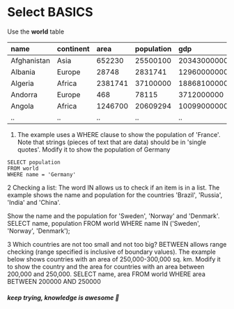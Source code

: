 # Select BASICS

Use the **world** table <br>

|name | continent | area | population | gdp |
|:--|:--|:--|:--|:--|
|Afghanistan | Asia | 652230 | 25500100 | 20343000000 |
|Albania | Europe | 28748 | 2831741 | 12960000000 |
|Algeria | Africa | 2381741 | 37100000 | 188681000000 |
|Andorra | Europe | 468 | 78115 | 3712000000 |
|Angola | Africa | 1246700 | 20609294 | 100990000000 |
|..|..|..|..|..|


1. The example uses a WHERE clause to show the population of 'France'. </br> Note that strings (pieces of text that are data) should be in 'single quotes'. Modify it to show the population of Germany

```
SELECT population 
FROM world
WHERE name = 'Germany'
```
2
Checking a list: The word IN allows us to check if an item is in a list. The example shows the name and population for the countries 'Brazil', 'Russia', 'India' and 'China'.

Show the name and the population for 'Sweden', 'Norway' and 'Denmark'.
SELECT name, population FROM world
  WHERE name IN ('Sweden', 'Norway', 'Denmark');

3
Which countries are not too small and not too big? BETWEEN allows range checking (range specified is inclusive of boundary values). The example below shows countries with an area of 250,000-300,000 sq. km. Modify it to show the country and the area for countries with an area between 200,000 and 250,000.
SELECT name, area FROM world
  WHERE area BETWEEN 200000 AND 250000




##### *keep trying, knowledge is awesome*  :facepunch: